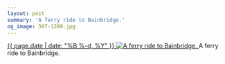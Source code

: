 ```yaml
---
layout: post
summary: 'A ferry ride to Bainbridge.'
og_image: 307-1280.jpg
---
```


<p>
 <time>
  <a href="/307">
   {{ page.date | date: "%B %-d, %Y" }}
  </a>
 </time>
 <a href="/307">
  <img alt="A ferry ride to Bainbridge." sizes="(min-width: 700px) 50vw, calc(100vw - 2rem)" src="{{ site.assets_url }}/307-640.jpg" srcset="{{ site.assets_url }}/307-1280.jpg 1280w, {{ site.assets_url }}/307-960.jpg 960w, {{ site.assets_url }}/307-640.jpg 640w, {{ site.assets_url }}/307-320.jpg 320w"/>
 </a>
 <span>
  A ferry ride to Bainbridge.
 </span>
</p>
